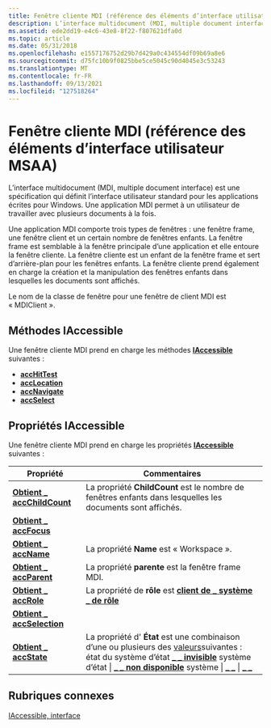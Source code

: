 ```yaml
---
title: Fenêtre cliente MDI (référence des éléments d’interface utilisateur MSAA)
description: L’interface multidocument (MDI, multiple document interface) est une spécification qui définit l’interface utilisateur standard pour les applications écrites pour Windows. Une application MDI permet à un utilisateur de travailler avec plusieurs documents à la fois.
ms.assetid: ede2dd19-e4c6-43e8-8f22-f807621dfa0d
ms.topic: article
ms.date: 05/31/2018
ms.openlocfilehash: e1557176752d29b7d429a0c434554df09b69a8e6
ms.sourcegitcommit: d75fc10b9f0825bbe5ce5045c90d4045e3c53243
ms.translationtype: MT
ms.contentlocale: fr-FR
ms.lasthandoff: 09/13/2021
ms.locfileid: "127518264"
---
```

# <a name="mdi-client-window-msaa-ui-element-reference"></a>Fenêtre cliente MDI (référence des éléments d’interface utilisateur MSAA)

L’interface multidocument (MDI, multiple document interface) est une spécification qui définit l’interface utilisateur standard pour les applications écrites pour Windows. Une application MDI permet à un utilisateur de travailler avec plusieurs documents à la fois.

Une application MDI comporte trois types de fenêtres : une fenêtre frame, une fenêtre client et un certain nombre de fenêtres enfants. La fenêtre frame est semblable à la fenêtre principale d’une application et elle entoure la fenêtre cliente. La fenêtre cliente est un enfant de la fenêtre frame et sert d’arrière-plan pour les fenêtres enfants. La fenêtre cliente prend également en charge la création et la manipulation des fenêtres enfants dans lesquelles les documents sont affichés.

Le nom de la classe de fenêtre pour une fenêtre de client MDI est « MDIClient ».

## <a name="iaccessible-methods"></a>Méthodes IAccessible

Une fenêtre cliente MDI prend en charge les méthodes [**IAccessible**](/windows/desktop/api/oleacc/nn-oleacc-iaccessible) suivantes :

-   [**accHitTest**](/windows/desktop/api/Oleacc/nf-oleacc-iaccessible-acchittest)
-   [**accLocation**](/windows/desktop/api/Oleacc/nf-oleacc-iaccessible-acclocation)
-   [**accNavigate**](/windows/desktop/api/Oleacc/nf-oleacc-iaccessible-accnavigate)
-   [**accSelect**](/windows/desktop/api/Oleacc/nf-oleacc-iaccessible-accselect)

## <a name="iaccessible-properties"></a>Propriétés IAccessible

Une fenêtre cliente MDI prend en charge les propriétés [**IAccessible**](/windows/desktop/api/oleacc/nn-oleacc-iaccessible) suivantes :



| Propriété                                                                 | Commentaires                                                                                                                                                                                                                                                                                                                                                                                                                                                                  |
|--------------------------------------------------------------------------|---------------------------------------------------------------------------------------------------------------------------------------------------------------------------------------------------------------------------------------------------------------------------------------------------------------------------------------------------------------------------------------------------------------------------------------------------------------------------|
| [**Obtient \_ accChildCount**](/windows/desktop/api/Oleacc/nf-oleacc-iaccessible-get_accchildcount) | La propriété **ChildCount** est le nombre de fenêtres enfants dans lesquelles les documents sont affichés.                                                                                                                                                                                                                                                                                                                                                                              |
| [**Obtient \_ accFocus**](/windows/desktop/api/Oleacc/nf-oleacc-iaccessible-get_accfocus)           |                                                                                                                                                                                                                                                                                                                                                                                                                                                                           |
| [**Obtient \_ accName**](/windows/desktop/api/Oleacc/nf-oleacc-iaccessible-get_accname)             | La propriété **Name** est « Workspace ».                                                                                                                                                                                                                                                                                                                                                                                                                                     |
| [**Obtient \_ accParent**](/windows/desktop/api/Oleacc/nf-oleacc-iaccessible-get_accparent)         | La propriété **parente** est la fenêtre frame MDI.                                                                                                                                                                                                                                                                                                                                                                                                                          |
| [**Obtient \_ accRole**](/windows/desktop/api/Oleacc/nf-oleacc-iaccessible-get_accrole)             | La propriété de **rôle** est [**client de \_ système \_ de rôle**](object-roles.md)                                                                                                                                                                                                                                                                                                                                                                                  |
| [**Obtient \_ accSelection**](/windows/desktop/api/Oleacc/nf-oleacc-iaccessible-get_accselection)   |                                                                                                                                                                                                                                                                                                                                                                                                                                                                           |
| [**Obtient \_ accState**](/windows/desktop/api/Oleacc/nf-oleacc-iaccessible-get_accstate)           | La propriété d' **État** est une combinaison d’une ou plusieurs des [valeurs](object-state-constants.md)suivantes : état du système d’état [**\_ \_ invisible**](object-state-constants.md) système d’état \| [**\_ \_ non disponible**](object-state-constants.md) système \| [**\_ \_**](object-state-constants.md) \| [**\_ \_**](object-state-constants.md)<br/> |



 

## <a name="related-topics"></a>Rubriques connexes

<dl> <dt>

[IAccessible, interface](/windows/desktop/api/oleacc/nn-oleacc-iaccessible)
</dt> </dl>

 

 





